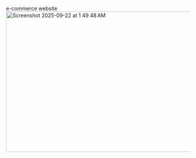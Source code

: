e-commerce website
<img width="849" height="384" alt="Screenshot 2025-09-22 at 1 49 48 AM" src="https://github.com/user-attachments/assets/23ece90b-e570-482c-be1e-fa0cba7abfae" />
